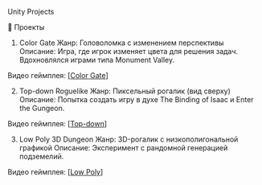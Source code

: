 Unity Projects

📌 Проекты

1. Color Gate
Жанр: Головоломка с изменением перспективы
Описание: Игра, где игрок изменяет цвета для решения задач. Вдохновлялся играми типа Monument Valley.

Видео геймплея: [[Color Gate]()]

2. Top-down Roguelike
Жанр: Пиксельный рогалик (вид сверху)
Описание: Попытка создать игру в духе The Binding of Isaac и Enter the Gungeon.

Видео геймплея: [[Top-down](https://drive.google.com/file/d/1sOsuNSZ9cSevKgRg9Wqxf-hW_ymqx2_p/view?usp=drive_link)]

3. Low Poly 3D Dungeon 
Жанр: 3D-рогалик с низкополигональной графикой
Описание: Эксперимент с рандомной генерацией подземелий.

Видео геймплея: [[Low Poly]()]
